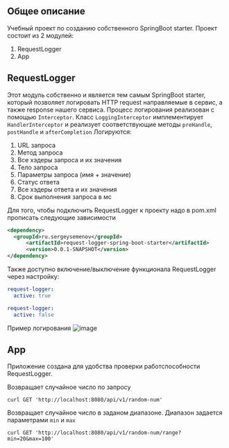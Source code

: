 ## Общее описание
Учебный проект по созданию собственного SpringBoot starter.
Проект состоит из 2 модулей:
1. RequestLogger
2. App

## RequestLogger
Этот модуль собственно и является тем самым  SpringBoot starter, который позволяет логировать HTTP request направляемые в сервис, а также response нашего сервиса.
Процесс логирования реализован с помощью `Interceptor`. Класс `LoggingInterceptor` имплементирует `HandlerInterceptor` и реализует соответствующие методы `preHandle`, `postHandle` и `afterCompletion`
Логируются:
1. URL запроса
2. Метод запроса
3. Все хэдеры запроса и их значения
4. Тело запроса
5. Параметры запроса (имя + значение)
6. Статус ответа
7. Все хэдеры ответа и их значения
8. Срок выполнения запроса в мс

Для того, чтобы подключить RequestLogger к проекту надо в pom.xml прописать следующие зависимости
```xml
<dependency>
  <groupId>ru.sergeysemenov</groupId>
      <artifactId>request-logger-spring-boot-starter</artifactId>
      <version>0.0.1-SNAPSHOT</version>
</dependency>
```
Также доступно включение/выключение функционала RequestLogger через настройку:
```yml
request-logger:
  active: true
```
```yml
request-logger:
  active: false
```

Пример логирования
![image](https://github.com/Abrazacs/SpringBootStarterExample/assets/84628800/3b199883-cd16-4aff-af5e-b652d06c5582)

## App
Приложение создана для удобства проверки работспособности RequestLogger.

Возвращает случайное число по запросу
```
curl GET 'http://localhost:8080/api/v1/random-num'
```

Возвращает случайное число в заданом диапазоне. Диапазон задается параметрами `min` и `max`
```
curl GET 'http://localhost:8080/api/v1/random-num/range?min=20&max=100'
```

